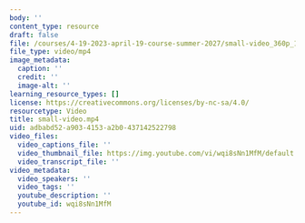 ```yaml
---
body: ''
content_type: resource
draft: false
file: /courses/4-19-2023-april-19-course-summer-2027/small-video_360p_16_9.mp4
file_type: video/mp4
image_metadata:
  caption: ''
  credit: ''
  image-alt: ''
learning_resource_types: []
license: https://creativecommons.org/licenses/by-nc-sa/4.0/
resourcetype: Video
title: small-video.mp4
uid: adbabd52-a903-4153-a2b0-437142522798
video_files:
  video_captions_file: ''
  video_thumbnail_file: https://img.youtube.com/vi/wqi8sNn1MfM/default.jpg
  video_transcript_file: ''
video_metadata:
  video_speakers: ''
  video_tags: ''
  youtube_description: ''
  youtube_id: wqi8sNn1MfM
---
```

